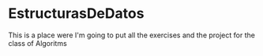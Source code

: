 # EstructurasDeDatos
This is a place were I'm going to put all the exercises and the project for the class of Algoritms
